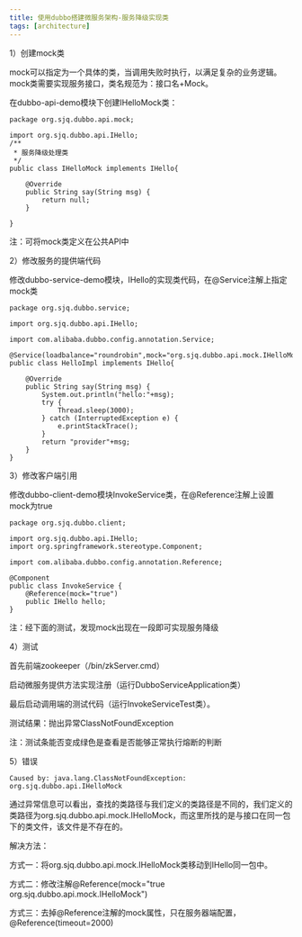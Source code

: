 ```yaml
---
title: 使用dubbo搭建微服务架构-服务降级实现类
tags: [architecture]
---
```


1）创建mock类

mock可以指定为一个具体的类，当调用失败时执行，以满足复杂的业务逻辑。mock类需要实现服务接口，类名规范为：接口名+Mock。

在dubbo-api-demo模块下创建IHelloMock类：

```
package org.sjq.dubbo.api.mock;

import org.sjq.dubbo.api.IHello;
/**
 * 服务降级处理类
 */
public class IHelloMock implements IHello{

    @Override
    public String say(String msg) {
        return null;
    }

}
```

注：可将mock类定义在公共API中

2）修改服务的提供端代码

修改dubbo-service-demo模块，IHello的实现类代码，在@Service注解上指定mock类

```
package org.sjq.dubbo.service;

import org.sjq.dubbo.api.IHello;

import com.alibaba.dubbo.config.annotation.Service;

@Service(loadbalance="roundrobin",mock="org.sjq.dubbo.api.mock.IHelloMock")
public class HelloImpl implements IHello{

    @Override
    public String say(String msg) {
        System.out.println("hello:"+msg);
        try {
            Thread.sleep(3000);
        } catch (InterruptedException e) {
            e.printStackTrace();
        }
        return "provider"+msg;
    }
}
```

3）修改客户端引用

修改dubbo-client-demo模块InvokeService类，在@Reference注解上设置mock为true

```
package org.sjq.dubbo.client;

import org.sjq.dubbo.api.IHello;
import org.springframework.stereotype.Component;

import com.alibaba.dubbo.config.annotation.Reference;

@Component
public class InvokeService {
    @Reference(mock="true")
    public IHello hello;
}
```

注：经下面的测试，发现mock出现在一段即可实现服务降级

4）测试

首先前端zookeeper（/bin/zkServer.cmd）

启动微服务提供方法实现注册（运行DubboServiceApplication类）

最后启动调用端的测试代码（运行InvokeServiceTest类）。

测试结果：抛出异常ClassNotFoundException

注：测试条能否变成绿色是查看是否能够正常执行熔断的判断

5）错误

```
Caused by: java.lang.ClassNotFoundException: org.sjq.dubbo.api.IHelloMock
```

通过异常信息可以看出，查找的类路径与我们定义的类路径是不同的，我们定义的类路径为org.sjq.dubbo.api.mock.IHelloMock，而这里所找的是与接口在同一包下的类文件，该文件是不存在的。

解决方法：

方式一：将org.sjq.dubbo.api.mock.IHelloMock类移动到IHello同一包中。

方式二：修改注解@Reference(mock="true org.sjq.dubbo.api.mock.IHelloMock")

方式三：去掉@Reference注解的mock属性，只在服务器端配置，@Reference(timeout=2000)